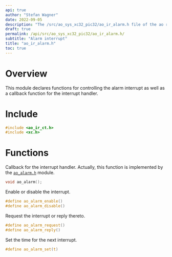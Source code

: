 ```yaml
---
api: true
author: "Stefan Wagner"
date: 2022-09-05
description: "The /src/ao_sys_xc32_pic32/ao_ir_alarm.h file of the ao real-time operating system."
draft: true
permalink: /api/src/ao_sys_xc32_pic32/ao_ir_alarm.h/
subtitle: "Alarm interrupt"
title: "ao_ir_alarm.h"
toc: true
---
```


# Overview

This module declares functions for controlling the alarm interrupt as well as a callback function for the interrupt handler.

# Include

```c
#include <ao_ir_ct.h>
#include <xc.h>
```

# Functions

Callback for the interrupt handler. Actually, this function is implemented by the [`ao_alarm.h`](../ao_sys/ao_alarm.h.md) module.

```c
void ao_alarm();
```

Enable or disable the interrupt.

```c
#define ao_alarm_enable()
#define ao_alarm_disable()
```

Request the interrupt or reply thereto.

```c
#define ao_alarm_request()
#define ao_alarm_reply()
```

Set the time for the next interrupt.

```c
#define ao_alarm_set(t)
```
